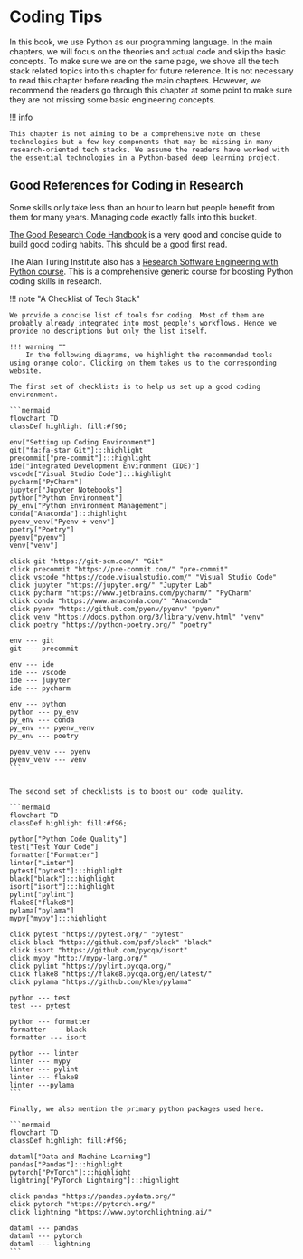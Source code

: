 # Coding Tips

In this book, we use Python as our programming language. In the main chapters, we will focus on the theories and actual code and skip the basic concepts. To make sure we are on the same page, we shove all the tech stack related topics into this chapter for future reference. It is not necessary to read this chapter before reading the main chapters. However, we recommend the readers go through this chapter at some point to make sure they are not missing some basic engineering concepts.

!!! info

    This chapter is not aiming to be a comprehensive note on these technologies but a few key components that may be missing in many research-oriented tech stacks. We assume the readers have worked with the essential technologies in a Python-based deep learning project.


## Good References for Coding in Research

Some skills only take less than an hour to learn but people benefit from them for many years. Managing code exactly falls into this bucket.

[The Good Research Code Handbook](https://goodresearch.dev) is a very good and concise guide to build good coding habits. This should be a good first read.

The Alan Turing Institute also has a [Research Software Engineering with Python course](https://alan-turing-institute.github.io/rse-course/html/index.html). This is a comprehensive generic course for boosting Python coding skills in research.


!!! note "A Checklist of Tech Stack"

    We provide a concise list of tools for coding. Most of them are probably already integrated into most people's workflows. Hence we provide no descriptions but only the list itself.

    !!! warning ""
        In the following diagrams, we highlight the recommended tools using orange color. Clicking on them takes us to the corresponding website.

    The first set of checklists is to help us set up a good coding environment.

    ```mermaid
    flowchart TD
    classDef highlight fill:#f96;

    env["Setting up Coding Environment"]
    git["fa:fa-star Git"]:::highlight
    precommit["pre-commit"]:::highlight
    ide["Integrated Development Environment (IDE)"]
    vscode["Visual Studio Code"]:::highlight
    pycharm["PyCharm"]
    jupyter["Jupyter Notebooks"]
    python["Python Environment"]
    py_env["Python Environment Management"]
    conda["Anaconda"]:::highlight
    pyenv_venv["Pyenv + venv"]
    poetry["Poetry"]
    pyenv["pyenv"]
    venv["venv"]

    click git "https://git-scm.com/" "Git"
    click precommit "https://pre-commit.com/" "pre-commit"
    click vscode "https://code.visualstudio.com/" "Visual Studio Code"
    click jupyter "https://jupyter.org/" "Jupyter Lab"
    click pycharm "https://www.jetbrains.com/pycharm/" "PyCharm"
    click conda "https://www.anaconda.com/" "Anaconda"
    click pyenv "https://github.com/pyenv/pyenv" "pyenv"
    click venv "https://docs.python.org/3/library/venv.html" "venv"
    click poetry "https://python-poetry.org/" "poetry"

    env --- git
    git --- precommit

    env --- ide
    ide --- vscode
    ide --- jupyter
    ide --- pycharm

    env --- python
    python --- py_env
    py_env --- conda
    py_env --- pyenv_venv
    py_env --- poetry

    pyenv_venv --- pyenv
    pyenv_venv --- venv
    ```


    The second set of checklists is to boost our code quality.

    ```mermaid
    flowchart TD
    classDef highlight fill:#f96;

    python["Python Code Quality"]
    test["Test Your Code"]
    formatter["Formatter"]
    linter["Linter"]
    pytest["pytest"]:::highlight
    black["black"]:::highlight
    isort["isort"]:::highlight
    pylint["pylint"]
    flake8["flake8"]
    pylama["pylama"]
    mypy["mypy"]:::highlight

    click pytest "https://pytest.org/" "pytest"
    click black "https://github.com/psf/black" "black"
    click isort "https://github.com/pycqa/isort"
    click mypy "http://mypy-lang.org/"
    click pylint "https://pylint.pycqa.org/"
    click flake8 "https://flake8.pycqa.org/en/latest/"
    click pylama "https://github.com/klen/pylama"

    python --- test
    test --- pytest

    python --- formatter
    formatter --- black
    formatter --- isort

    python --- linter
    linter --- mypy
    linter --- pylint
    linter --- flake8
    linter ---pylama
    ```

    Finally, we also mention the primary python packages used here.

    ```mermaid
    flowchart TD
    classDef highlight fill:#f96;

    dataml["Data and Machine Learning"]
    pandas["Pandas"]:::highlight
    pytorch["PyTorch"]:::highlight
    lightning["PyTorch Lightning"]:::highlight

    click pandas "https://pandas.pydata.org/"
    click pytorch "https://pytorch.org/"
    click lightning "https://www.pytorchlightning.ai/"

    dataml --- pandas
    dataml --- pytorch
    dataml --- lightning
    ```

